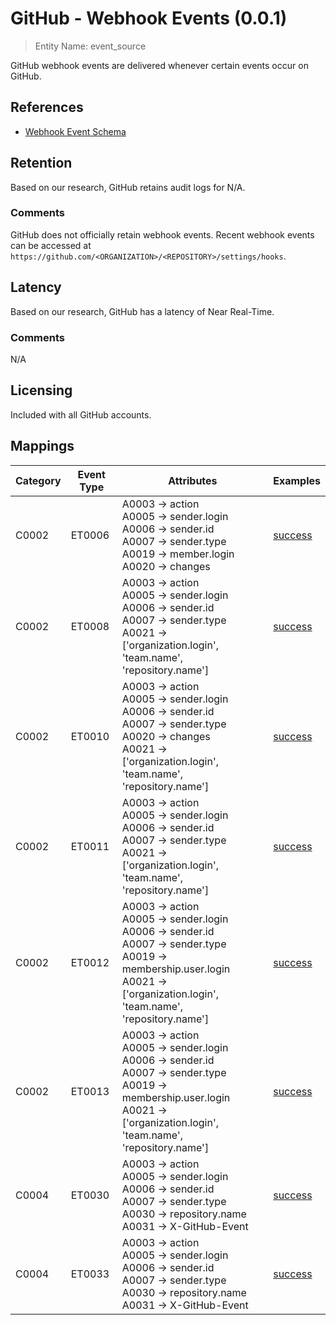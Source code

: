 # GitHub - Webhook Events (0.0.1)

> Entity Name: event_source

GitHub webhook events are delivered whenever certain events occur on GitHub.

## References
* [Webhook Event Schema](https://docs.github.com/en/webhooks-and-events/webhooks/webhook-events-and-payloads)

## Retention

Based on our research, GitHub retains audit logs for N/A.


### Comments
GitHub does not officially retain webhook events. Recent webhook events can be accessed at `https://github.com/<ORGANIZATION>/<REPOSITORY>/settings/hooks`.


## Latency

Based on our research, GitHub has a latency of Near Real-Time.

### Comments
N/A


## Licensing

Included with all GitHub accounts.

## Mappings

| Category | Event Type | Attributes | Examples |
| -------- | ---------- | ---------- | -------- |
| C0002 | ET0006 |A0003 -> action<br />A0005 -> sender.login<br />A0006 -> sender.id<br />A0007 -> sender.type<br />A0019 -> member.login<br />A0020 -> changes<br />|[success](/products/github/event_examples/webhook/authorization_update_user.json)<br />|
| C0002 | ET0008 |A0003 -> action<br />A0005 -> sender.login<br />A0006 -> sender.id<br />A0007 -> sender.type<br />A0021 -> ['organization.login', 'team.name', 'repository.name']<br />|[success](/products/github/event_examples/webhook/authorization_create_group.json)<br />|
| C0002 | ET0010 |A0003 -> action<br />A0005 -> sender.login<br />A0006 -> sender.id<br />A0007 -> sender.type<br />A0020 -> changes<br />A0021 -> ['organization.login', 'team.name', 'repository.name']<br />|[success](/products/github/event_examples/webhook/authorization_update_group.json)<br />|
| C0002 | ET0011 |A0003 -> action<br />A0005 -> sender.login<br />A0006 -> sender.id<br />A0007 -> sender.type<br />A0021 -> ['organization.login', 'team.name', 'repository.name']<br />|[success](/products/github/event_examples/webhook/authorization_delete_group.json)<br />|
| C0002 | ET0012 |A0003 -> action<br />A0005 -> sender.login<br />A0006 -> sender.id<br />A0007 -> sender.type<br />A0019 -> membership.user.login<br />A0021 -> ['organization.login', 'team.name', 'repository.name']<br />|[success](/products/github/event_examples/webhook/authorization_add_to_group.json)<br />|
| C0002 | ET0013 |A0003 -> action<br />A0005 -> sender.login<br />A0006 -> sender.id<br />A0007 -> sender.type<br />A0019 -> membership.user.login<br />A0021 -> ['organization.login', 'team.name', 'repository.name']<br />|[success](/products/github/event_examples/webhook/authorization_remove_from_group.json)<br />|
| C0004 | ET0030 |A0003 -> action<br />A0005 -> sender.login<br />A0006 -> sender.id<br />A0007 -> sender.type<br />A0030 -> repository.name<br />A0031 -> X-GitHub-Event<br />|[success](/products/github/event_examples/webhook/activity_audit_create_resource.json)<br />|
| C0004 | ET0033 |A0003 -> action<br />A0005 -> sender.login<br />A0006 -> sender.id<br />A0007 -> sender.type<br />A0030 -> repository.name<br />A0031 -> X-GitHub-Event<br />|[success](/products/github/event_examples/webhook/activity_audit_delete_resource.json)<br />|


